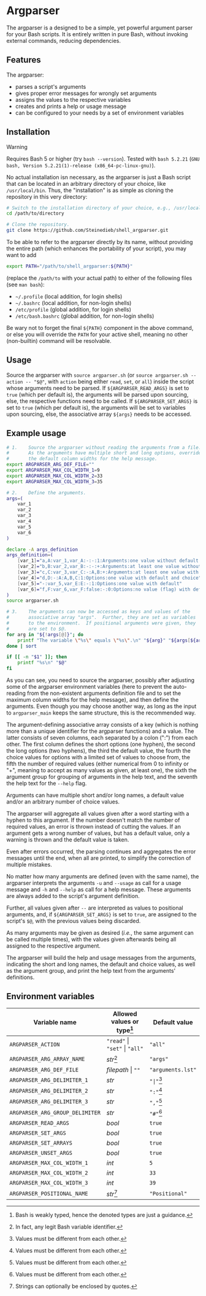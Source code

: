 # Argparser

The argparser is a designed to be a simple, yet powerful argument parser for your Bash scripts. It is entirely written in pure Bash, without invoking external commands, reducing dependencies.

## Features

The argparser:

* parses a script's arguments
* gives proper error messages for wrongly set arguments
* assigns the values to the respective variables
* creates and prints a help or usage message
* can be configured to your needs by a set of environment variables

## Installation

> [!WARNING]
> Requires Bash 5 or higher (try `bash --version`). Tested with `bash 5.2.21` (`GNU bash, Version 5.2.21(1)-release (x86_64-pc-linux-gnu)`).

No actual installation isn necessary, as the argparser is just a Bash script that can be located in an arbitrary directory of your choice, like `/usr/local/bin`.  Thus, the "installation" is as simple as cloning the repository in this very directory:

```bash
# Switch to the installation directory of your choice, e.g., /usr/local/bin.
cd /path/to/directory

# Clone the repository.
git clone https://github.com/Steinedieb/shell_argparser.git
```

To be able to refer to the argparser directly by its name, without providing the entire path (which enhances the portability of your script), you may want to add

```bash
export PATH="/path/to/shell_argparser:${PATH}"
```

(replace the `/path/to` with your actual path) to either of the following files (see `man bash`):

* `~/.profile` (local addition, for login shells)
* `~/.bashrc` (local addition, for non-login shells)
* `/etc/profile` (global addition, for login shells)
* `/etc/bash.bashrc` (global addition, for non-login shells)

Be wary not to forget the final `${PATH}` component in the above command, or else you will override the `PATH` for your active shell, meaning no other (non-builtin) command will be resolvable.

## Usage

Source the argparser with `source argparser.sh` (or `source argparser.sh --action -- "$@"`, with `action` being either `read`, `set`, or `all`) inside the script whose arguments need to be parsed.  If `${ARGPARSER_READ_ARGS}` is set to `true` (which per default is), the arguments will be parsed upon sourcing, else, the respective functions need to be called.  If `${ARGPARSER_SET_ARGS}` is set to `true` (which per default is), the arguments will be set to variables upon sourcing, else, the associative array `${args}` needs to be accessed.

## Example usage

```bash
# 1.    Source the argparser without reading the arguments from a file.
#       As the arguments have multiple short and long options, override
#       the default column widths for the help message.
export ARGPARSER_ARG_DEF_FILE=""
export ARGPARSER_MAX_COL_WIDTH_1=9
export ARGPARSER_MAX_COL_WIDTH_2=33
export ARGPARSER_MAX_COL_WIDTH_3=35

# 2.    Define the arguments.
args=(
    var_1
    var_2
    var_3
    var_4
    var_5
    var_6
)

declare -A args_definition
args_definition=(
    [var_1]="a,A:var_1,var_A:-:-:1:Arguments:one value without default or choice"
    [var_2]="b,B:var_2,var_B:-:-:+:Arguments:at least one value without default or choice"
    [var_3]="c,C:var_3,var_C:-:A,B:+:Arguments:at least one value with choice"
    [var_4]="d,D:-:A:A,B,C:1:Options:one value with default and choice"
    [var_5]="-:var_5,var_E:E:-:1:Options:one value with default"
    [var_6]="f,F:var_6,var_F:false:-:0:Options:no value (flag) with default"
)
source argparser.sh

# 3.    The arguments can now be accessed as keys and values of the
#       associative array "args".  Further, they are set as variables
#       to the environment.  If positional arguments were given, they
#       are set to $@.
for arg in "${!args[@]}"; do
    printf "The variable \"%s\" equals \"%s\".\n" "${arg}" "${args[${arg}]}"
done | sort

if [[ -n "$1" ]]; then
    printf "%s\n" "$@"
fi
```

As you can see, you need to source the argparser, possibly after adjusting some of the argparser environment variables (here to prevent the auto-reading from the non-existent arguments definition file and to set the maximum column widths for the help message), and then define the arguments.  Even though you may choose another way, as long as the input to `argparser_main` keeps the same structure, this is the recommended way.

The argument-defining associative array consists of a key (which is nothing more than a unique identifier for the argparser functions) and a value.  The latter consists of seven columns, each separated by a colon (":") from each other.  The first column defines the short options (one hyphen), the second the long options (two hyphens), the third the default value, the fourth the choice values for options with a limited set of values to choose from, the fifth the number of required values (either numerical from 0 to infinity or "+", meaning to accept as many values as given, at least one), the sixth the argument group for grouping of arguments in the help text, and the seventh the help text for the `--help` flag.

Arguments can have multiple short and/or long names, a default value and/or an arbitrary number of choice values.

The argparser will aggregate all values given after a word starting with a hyphen to this argument.  If the number doesn't match the number of required values, an error is thrown instead of cutting the values.  If an argument gets a wrong number of values, but has a default value, only a warning is thrown and the default value is taken.

Even after errors occurred, the parsing continues and aggregates the error messages until the end, when all are printed, to simplify the correction of multiple mistakes.

No matter how many arguments are defined (even with the same name), the argparser interprets the arguments `-u` and `--usage` as call for a usage message and `-h` and `--help` as call for a help message.  These arguments are always added to the script's argument definition.

Further, all values given after `--` are interpreted as values to positional arguments, and, if `${ARGPARSER_SET_ARGS}` is set to `true`, are assigned to the script's `$@`, with the previous values being discarded.

As many arguments may be given as desired (*i.e.*, the same argument can be called multiple times), with the values given afterwards being all assigned to the respective argument.

The argparser will build the help and usage messages from the arguments, indicating the short and long names, the default and choice values, as well as the argument group, and print the help text from the arguments' definitions.

## Environment variables

| Variable name | Allowed values or type[^1] | Default value |
| --- | --- | --- |
| `ARGPARSER_ACTION` | `"read"` \| `"set"` \| `"all"` | `"all"` |
| `ARGPARSER_ARG_ARRAY_NAME` | *str*[^2] | `"args"` |
| `ARGPARSER_ARG_DEF_FILE` | *filepath* \| `""` | `"arguments.lst"` |
| `ARGPARSER_ARG_DELIMITER_1` | *str* | `"\|"`[^3] |
| `ARGPARSER_ARG_DELIMITER_2` | *str* | `":"`[^3] |
| `ARGPARSER_ARG_DELIMITER_3` | *str* | `","`[^3] |
| `ARGPARSER_ARG_GROUP_DELIMITER` | *str* | `"#"`[^3] |
| `ARGPARSER_READ_ARGS` | *bool* | `true` |
| `ARGPARSER_SET_ARGS` | *bool* | `true` |
| `ARGPARSER_SET_ARRAYS` | *bool* | `true` |
| `ARGPARSER_UNSET_ARGS` | *bool* | `true` |
| `ARGPARSER_MAX_COL_WIDTH_1` | *int* | `5` |
| `ARGPARSER_MAX_COL_WIDTH_2` | *int* | `33` |
| `ARGPARSER_MAX_COL_WIDTH_3` | *int* | `39` |
| `ARGPARSER_POSITIONAL_NAME` | *str*[^4] | `"Positional"` |

[^1]: Bash is weakly typed, hence the denoted types are just a guidance.
[^2]: In fact, any legit Bash variable identifier.
[^3]: Values must be different from each other.
[^4]: Strings can optionally be enclosed by quotes.
